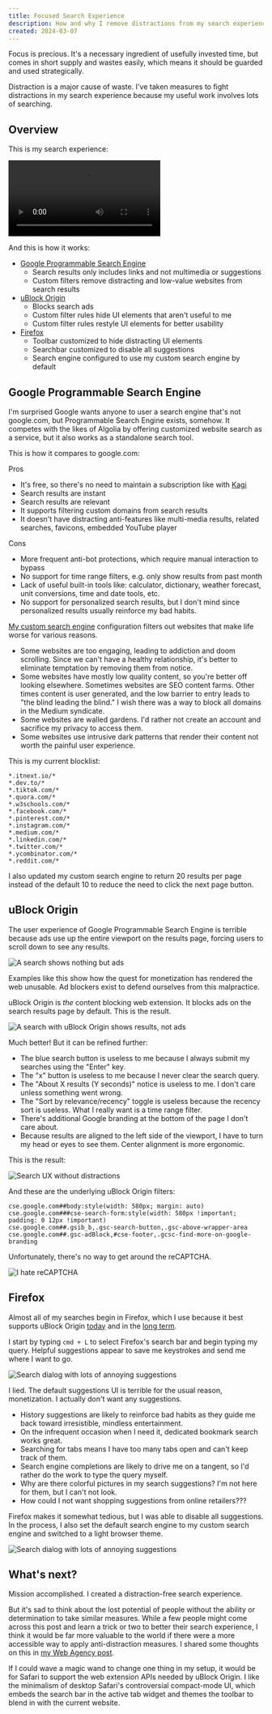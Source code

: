 ```yaml
---
title: Focused Search Experience
description: How and why I remove distractions from my search experience
created: 2024-03-07
---
```


Focus is precious. It's a necessary ingredient of usefully invested time, but
comes in short supply and wastes easily, which means it should be guarded and
used strategically.

Distraction is a major cause of waste. I've taken measures to fight distractions
in my search experience because my useful work involves lots of searching.

## Overview

This is my search experience:

<video controls src="/img/focused-search-experience/preview.webm" ></video>

And this is how it works:

- [Google Programmable Search Engine](https://programmablesearchengine.google.com)
  - Search results only includes links and not multimedia or suggestions
  - Custom filters remove distracting and low-value websites from search results
- [uBlock Origin](https://ublockorigin.com)
  - Blocks search ads
  - Custom filter rules hide UI elements that aren't useful to me
  - Custom filter rules restyle UI elements for better usability
- [Firefox](https://www.mozilla.org/en-US/firefox/new/)
  - Toolbar customized to hide distracting UI elements
  - Searchbar customized to disable all suggestions
  - Search engine configured to use my custom search engine by default

## Google Programmable Search Engine

I'm surprised Google wants anyone to user a search engine that's not google.com,
but Programmable Search Engine exists, somehow. It competes with the likes of
Algolia by offering customized website search as a service, but it also works as
a standalone search tool.

This is how it compares to google.com:

Pros

- It's free, so there's no need to maintain a subscription like with
  [Kagi](https://kagi.com/)
- Search results are instant
- Search results are relevant
- It supports filtering custom domains from search results
- It doesn't have distracting anti-features like multi-media results, related
  searches, favicons, embedded YouTube player

Cons

- More frequent anti-bot protections, which require manual interaction to bypass
- No support for time range filters, e.g. only show results from past month
- Lack of useful built-in tools like: calculator, dictionary, weather forecast,
  unit conversions, time and date tools, etc.
- No support for personalized search results, but I don't mind since
  personalized results usually reinforce my bad habits.

[My custom search engine](https://cse.google.com/cse?cx=b08029aadeb444a97)
configuration filters out websites that make life worse for various reasons.

- Some websites are too engaging, leading to addiction and doom scrolling. Since
  we can't have a healthy relationship, it's better to eliminate temptation by
  removing them from notice.
- Some websites have mostly low quality content, so you're better off looking
  elsewhere. Sometimes websites are SEO content farms. Other times content is
  user generated, and the low barrier to entry leads to "the blind leading the
  blind." I wish there was a way to block all domains in the Medium syndicate.
- Some websites are walled gardens. I'd rather not create an account and
  sacrifice my privacy to access them.
- Some websites use intrusive dark patterns that render their content not worth
  the painful user experience.

This is my current blocklist:

```
*.itnext.io/*
*.dev.to/*
*.tiktok.com/*
*.quora.com/*
*.w3schools.com/*
*.facebook.com/*
*.pinterest.com/*
*.instagram.com/*
*.medium.com/*
*.linkedin.com/*
*.twitter.com/*
*.ycombinator.com/*
*.reddit.com/*
```

I also updated my custom search engine to return 20 results per page instead of
the default 10 to reduce the need to click the next page button.

## uBlock Origin

The user experience of Google Programmable Search Engine is terrible because ads
use up the entire viewport on the results page, forcing users to scroll down to
see any results.

![A search shows nothing but ads](/img/focused-search-experience/ads.avif)

Examples like this show how the quest for monetization has rendered the web
unusable. Ad blockers exist to defend ourselves from this malpractice.

uBlock Origin is _the_ content blocking web extension. It blocks ads on the
search results page by default. This is the result.

![A search with uBlock Origin shows results, not ads](/img/focused-search-experience/no-ads.avif)

Much better! But it can be refined further:

- The blue search button is useless to me because I always submit my searches
  using the "Enter" key.
- The "x" button is useless to me because I never clear the search query.
- The "About X results (Y seconds)" notice is useless to me. I don't care unless
  something went wrong.
- The "Sort by relevance/recency" toggle is useless because the recency sort is
  useless. What I really want is a time range filter.
- There's additional Google branding at the bottom of the page I don't care
  about.
- Because results are aligned to the left side of the viewport, I have to turn
  my head or eyes to see them. Center alignment is more ergonomic.

This is the result:

![Search UX without distractions](/img/focused-search-experience/preview.avif)

And these are the underlying uBlock Origin filters:

```
cse.google.com##body:style(width: 580px; margin: auto)
cse.google.com###cse-search-form:style(width: 580px !important; padding: 0 12px !important)
cse.google.com##.gsib_b,.gsc-search-button,.gsc-above-wrapper-area
cse.google.com##.gsc-adBlock,#cse-footer,.gcsc-find-more-on-google-branding
```

Unfortunately, there's no way to get around the reCAPTCHA.

![I hate reCAPTCHA](/img/focused-search-experience/recaptcha.avif)

## Firefox

Almost all of my searches begin in Firefox, which I use because it best supports
uBlock Origin
[today](https://github.com/gorhill/uBlock?tab=readme-ov-file#firefox) and in the
[long term](https://github.com/uBlockOrigin/uBlock-issues/issues/338).

I start by typing `cmd + L` to select Firefox's search bar and begin typing my
query. Helpful suggestions appear to save me keystrokes and send me where I want
to go.

![Search dialog with lots of annoying suggestions](/img/focused-search-experience/suggestions.avif)

I lied. The default suggestions UI is terrible for the usual reason,
monetization. I actually don't want any suggestions.

- History suggestions are likely to reinforce bad habits as they guide me back
  toward irresistible, mindless entertainment.
- On the infrequent occasion when I need it, dedicated bookmark search works
  great.
- Searching for tabs means I have too many tabs open and can't keep track of
  them.
- Search engine completions are likely to drive me on a tangent, so I'd rather
  do the work to type the query myself.
- Why are there colorful pictures in my search suggestions? I'm not here for
  them, but I can't not look.
- How could I not want shopping suggestions from online retailers???

Firefox makes it somewhat tedious, but I was able to disable all suggestions. In
the process, I also set the default search engine to my custom search engine and
switched to a light browser theme.

![Search dialog with lots of annoying suggestions](/img/focused-search-experience/no-suggestions.avif)

## What's next?

Mission accomplished. I created a distraction-free search experience.

But it's sad to think about the lost potential of people without the ability or
determination to take similar measures. While a few people might come across
this post and learn a trick or two to better their search experience, I think it
would be far more valuable to the world if there were a more accessible way to
apply anti-distraction measures. I shared some thoughts on this in
[my Web Agency post](/blog/web-agency).

If I could wave a magic wand to change one thing in my setup, it would be for
Safari to support the web extension APIs needed by uBlock Origin. I like the
minimalism of desktop Safari's controversial compact-mode UI, which embeds the
search bar in the active tab widget and themes the toolbar to blend in with the
current website.
